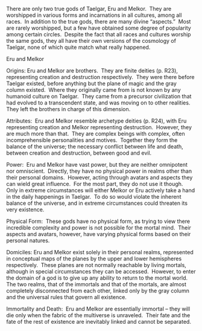 

There are only two true gods of Taelgar, Eru and Melkor.  They are worshipped in various forms and incarnations in all cultures, among all races.  In addition to the true gods, there are many divine “aspects.”  Most are rarely worshipped, but a few have obtained some degree of popularity among certain circles.  Despite the fact that all races and cultures worship the same gods, they all have their own versions of the cosmology of Taelgar, none of which quite match what really happened.  

Eru and Melkor 

Origins: Eru and Melkor are brothers.  They are finite deities (p. R23), representing creation and destruction respectively.  They were there before Taelgar existed, before anything but the plane of magic and the gray column existed.  Where they originally came from is not known by any humanoid culture on Taelgar.  They came from a precursor civilization that had evolved to a transcendent state, and was moving on to other realities.  They left the brothers in charge of this dimension.   

Attributes:  Eru and Melkor resemble archetype deities (p. R24), with Eru representing creation and Melkor representing destruction.  However, they are much more than that.  They are complex beings with complex, often incomprehensible personalities and motives.  Together they form the balance of the universe; the necessary conflict between life and death, between creation and destruction, between good and evil.   

Power:  Eru and Melkor have vast power, but they are neither omnipotent nor omniscient.  Directly, they have no physical power in realms other than their personal domains.  However, acting through avatars and aspects they can wield great influence.  For the most part, they do not use it though.  Only in extreme circumstances will either Melkor or Eru actively take a hand in the daily happenings in Taelgar.  To do so would violate the inherent balance of the universe, and in extreme circumstances could threaten its very existence.   

Physical Form:  These gods have no physical form, as trying to view there incredible complexity and power is not possible for the mortal mind.  Their aspects and avatars, however, have varying physical forms based on their personal natures.   

Domiciles: Eru and Melkor exist solely in their personal realms, represented in conceptual maps of the planes by the upper and lower hemispheres respectively.  These planes are not normally reachable by living mortals, although in special circumstances they can be accessed.  However, to enter the domain of a god is to give up any ability to return to the mortal world.  The two realms, that of the immortals and that of the mortals, are almost completely disconnected from each other, linked only by the gray column and the universal rules that govern all existence. 

Immortality and Death:  Eru and Melkor are essentially immortal – they will die only when the fabric of the multiverse is unraveled.  Their fate and the fate of the rest of existence are inevitably linked and cannot be separated.